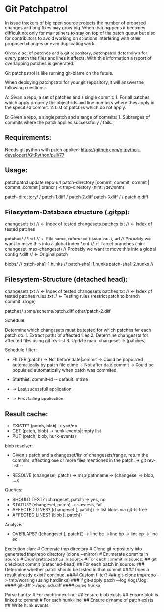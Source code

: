 Git Patchpatrol
===============

In issue trackers of big open source projects the number of proposed changes
and bug fixes may grow big. When that happens it becomes difficult not only for
maintainers to stay on top of the patch queue but also for contributors to
avoid working on solutions interfering with other proposed changes or even
duplicating work.

Given a set of patches and a git repository, patchpatrol determines for every
patch the files and lines it affects. With this information a report of
overlapping patches is generated.

Git patchpatrol is like running git-blame on the future.

When deploying patchpatrol for your git repository, it will answer the
following questions:

A:  Givan a repo, a set of patches and a single commit:
    1.  For all patches which apply properly the object-ids and line numbers
        where they apply in the specified commit.
    2.  List of patches which do not apply.

B:  Given a repo, a single patch and a range of commits:
    1.  Subranges of commits where the patch applies successfully / fails.

Requirements:
------------

Needs git python with patch applied:
https://github.com/gitpython-developers/GitPython/pull/77

Usage:
------

patchpatrol update <database> repo-url patch-directory
    [commit, commit, commit | commit..commit | branch]
    -t tmp-directory (hint: /dev/shm)

patch-directory/
    <issue-1>/
        patch-1.diff
    <issue-2>/
        patch-2.diff
        patch-3.diff
    <some>/
        <arbitrary>/
            <reference/>
                patch-x.diff


Filesystem-Database structure (.gitpp):
---------------------------------------
changesets.txt  // <- Index of tested changesets
patches.txt     // <- Index of tested patches

patches/
    <ef>/<sha1-blob-patch>
        *.ref           // <- File name, reference (issue-nr...), url
                        //    Probably we want to move this into a global index
        *.cnf           // <- Target branches (min-changeset, max-changeset)
                        //    Probably we want to move this into a global config
        *.diff          // <- Original patch

blobs/
    <xy>/<sha1-blob-1>/
        patch-sha1-1.hunks
    <xy>/<sha1-blob-2>/
        patch-sha1-1.hunks
        patch-sha1-2.hunks
    <xz>/<sha1-blob-3>/

Filesystem-Structure (detached head):
-------------------------------------

changesets.txt          // <- Index of tested changesets
patches.txt             // <- Index of tested patches
rules.txt               // <- Testing rules (restrict patch to branch commit..range)

patches/
    some/scheme/patch.diff
    other/patch-2.diff


Schedule:

Determine which changesets must be tested for which patches
for each patch do:
    1. Extract paths of affected files
    2. Determine changesets for affected files using git rev-list
    3. Update map: changeset -> [patches]

Schedule Filter:
* FILTER (patch)
  -> Not before date|commit
    -> Could be populated automatically by patch file ctime 
  -> Not after date|commit
    -> Could be populated automatically when patch was commited


* Starthint: commit-id -- default: mtime
* -> Last sucessfull application
* -> First failing application

Result cache:
-------------
* EXISTS? (patch, blob)
  -> yes/no
* GET (patch, blob)
  -> hunk-events|empty list
* PUT (patch, blob, hunk-events)

blob resolver:
* Given a patch and a changeset/list of changesets/range, return the commits,
  affecting one or more files mentioned in the patch.
  -> git rev-list <commit> -- <paths>

* RESOLVE (changeset, patch)
  -> map(pathname -> {changeset => blob, ...})

Queries:
* SHOULD TEST? (changeset, patch)
  -> yes, no
* STATUS? (changeset, patch)
  -> success, fail
* AFFECTED LINES? (changeset [, patch]) -> list blobs via git-ls-tree
* AFFECTED LINES? (blob [, patch])

Analyzis:
* OVERLAPS? ([changeset [, patch]])
    -> <blob> line bc <patch>
    -> <blob> line bp <patch>
    -> <blob> line ep <patch>
    -> <blob> line ec <patch>

Execution plan:
    # Generate tmp directory
    # Clone git repository into generated tmp/repo directory (clone --mirror)
    # Enumerate commits in source
    # Enumerate patches in source
    # For each commit in source:
    ##  git checkout commit (detached-head)
    ##  For each patch in source:
    ###   Determine whether patch should be tested in that commit
    ####    Does a result already exist? continue.
    ####    Custom filter?
    ###   git-clone tmp/repo -> tmp/working (using hardlinks)
    ###   if git-apply patch --log <commit>/logs/<patch>.log:
    ####    git-diff > <commit>/applied/<patch>.diff
    ####    parse hunks

Parse hunks:
    # For each index-line:
    ##  Ensure blob exists
    ##  Ensure blob is linked to commit
    # For each hunk-line:
    ##  Ensure dirname of patch exists
    ##  Write hunk events
